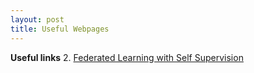 ```yaml
---
layout: post 
title: Useful Webpages
---
```


**Useful links**
2. [Federated Learning with Self Supervision](https://flower.dev/blog/2023-04-05-federated-learning-with-self-supervision/)
